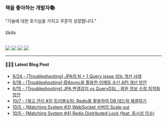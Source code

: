
### 책을 좋아하는 개발자📚
"기술에 대한 호기심을 가지고 꾸준히 성장합니다."

###### Skills
<img src="https://img.shields.io/badge/java-c74634?style=flat-square&logo=oracle&logoColor=white"> <img src="https://img.shields.io/badge/spring-6DB33F?style=flat-square&logo=spring&logoColor=white"> <img src="https://img.shields.io/badge/mysql-4479A1?style=flat-square&logo=mysql&logoColor=white"> <img src="https://img.shields.io/badge/redis-DC382D?style=flat-square&logo=redis&logoColor=white">

------
#### 💁🏻‍♂️ Latest Blog Post

 - [6/24 - [Troubleshooting] JPA의 N + 1 Query issue 성능 개선 사례](https://syeon2.github.io/devlog/tosstock-query-n+1.html)
 - [6/18 - [Troubleshooting] @Async을 활용한 이메일 수신 API 개선 방안](https://syeon2.github.io/devlog/tosstock-mail-sender.html)
 - [6/15 - [Troubleshooting] JPA 변경감지 vs QueryDSL : 회원 정보 수정 최적화 방안](https://syeon2.github.io/devlog/tosstock-improve-updatequery.html)
 - [10/7 - [재고 관리 #3] 트러블슈팅: Redis를 활용하여 DB 데드락 해결하기](https://syeon2.github.io/devlog/sm-project3.html)
 - [10/5 - [Matching System #3] WebSocket 서버의 Scale out](https://syeon2.github.io/devlog/matching-system3.html)
 - [10/5 - [Matching System #4] Redis Distributed Lock (feat. 동시성 이슈)](https://syeon2.github.io/devlog/matching-system4.html)
